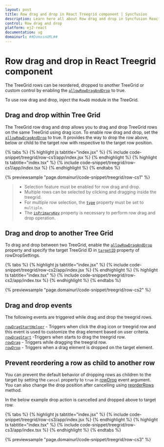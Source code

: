 ```yaml
---
layout: post
title: Row drag and drop in React Treegrid component | Syncfusion
description: Learn here all about Row drag and drop in Syncfusion React Treegrid component of Syncfusion Essential JS 2 and more.
control: Row drag and drop 
platform: ej2-react
documentation: ug
domainurl: ##DomainURL##
---
```


# Row drag and drop in React Treegrid component

The TreeGrid rows can be reordered, dropped to another TreeGrid or custom control by enabling the [`allowRowDragAndDrop`](https://ej2.syncfusion.com/react/documentation/api/treegrid/#allowrowdraganddrop) to true.

To use row drag and drop, inject the `RowDD` module in the TreeGrid.

## Drag and drop within Tree Grid

The TreeGrid row drag and drop allows you to drag and drop TreeGrid rows on the same TreeGrid using drag icon. To enable row drag and drop, set the [`allowRowDragAndDrop`](https://ej2.syncfusion.com/react/documentation/api/treegrid/#allowrowdraganddrop) to true. It provides the way to drop the row above, below or child to the target row with respective to the target row position.

{% tabs %}
{% highlight js tabtitle="index.jsx" %}
{% include code-snippet/treegrid/row-cs1/app/index.jsx %}
{% endhighlight %}
{% highlight ts tabtitle="index.tsx" %}
{% include code-snippet/treegrid/row-cs1/app/index.tsx %}
{% endhighlight %}
{% endtabs %}

 {% previewsample "page.domainurl/code-snippet/treegrid/row-cs1" %}

> * Selection feature must be enabled for row drag and drop.
> * Multiple rows can be selected by clicking and dragging inside the treegrid.
> * For multiple row selection, the [`type`](https://ej2.syncfusion.com/react/documentation/api/treegrid/selectionSettings/#type) property must be set to `multiple`.
> * The [`isPrimaryKey`](https://ej2.syncfusion.com/react/documentation/api/treegrid/column/#isprimarykey) property is necessary to perform row drag and drop operation.

## Drag and drop to another Tree Grid

To drag and drop between two TreeGrid, enable the [`allowRowDragAndDrop`](https://ej2.syncfusion.com/react/documentation/api/treegrid/#allowrowdraganddrop) property and specify the target TreeGrid ID in [`targetID`](https://ej2.syncfusion.com/react/documentation/api/treegrid/rowDropSettings/#targetid) property of rowDropSettings.

{% tabs %}
{% highlight js tabtitle="index.jsx" %}
{% include code-snippet/treegrid/row-cs2/app/index.jsx %}
{% endhighlight %}
{% highlight ts tabtitle="index.tsx" %}
{% include code-snippet/treegrid/row-cs2/app/index.tsx %}
{% endhighlight %}
{% endtabs %}

 {% previewsample "page.domainurl/code-snippet/treegrid/row-cs2" %}

## Drag and drop events

The following events are triggered while drag and drop the treegrid rows.

[`rowDragStartHelper`](https://ej2.syncfusion.com/react/documentation/api/treegrid/#rowdragstarthelper) - Triggers when click the drag icon or treegrid row and this event is used to customize the drag element based on user criteria.<br/>
[`rowDragStart`](https://ej2.syncfusion.com/react/documentation/api/treegrid/#rowdragstart) -Triggers when starts to drag the treegrid row. <br/>
[`rowDrag`](https://ej2.syncfusion.com/react/documentation/api/treegrid/#rowdrag) - Triggers while dragging the treegrid row. <br/>
[`rowDrop`](https://ej2.syncfusion.com/react/documentation/api/treegrid/#rowdrop) - Triggers when a drag element is dropped on the target element. <br/>

## Prevent reordering a row as child to another row

You can prevent the default behavior of dropping rows as children to the target by setting the `cancel` property to `true` in [rowDrop](https://ej2.syncfusion.com/react/documentation/api/treegrid/#rowdrop) event argument. You can also change the drop position after cancelling using [reorderRows](https://ej2.syncfusion.com/react/documentation/api/treegrid/#reorderrows) method.

In the below example drop action is cancelled and dropped above to target row.

{% tabs %}
{% highlight js tabtitle="index.jsx" %}
{% include code-snippet/treegrid/row-cs3/app/index.jsx %}
{% endhighlight %}
{% highlight ts tabtitle="index.tsx" %}
{% include code-snippet/treegrid/row-cs3/app/index.tsx %}
{% endhighlight %}
{% endtabs %}

 {% previewsample "page.domainurl/code-snippet/treegrid/row-cs3" %}
